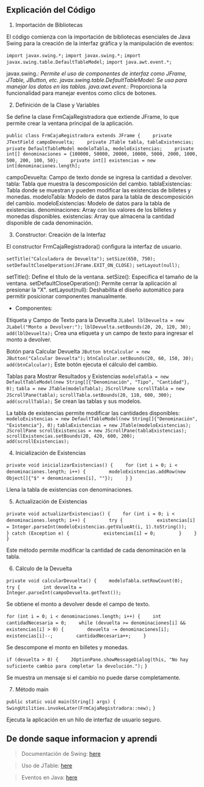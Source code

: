 ## Explicación del Código

1. Importación de Bibliotecas

El código comienza con la importación de bibliotecas esenciales de Java Swing para la creación de la interfaz gráfica y la manipulación de eventos:

``import javax.swing.*;`` 
``import javax.swing.*;``
``import javax.swing.table.DefaultTableModel;``
``import java.awt.event.*;``

javax.swing.*: Permite el uso de componentes de interfaz como JFrame, JTable, JButton, etc.
javax.swing.table.DefaultTableModel: Se usa para manejar los datos en las tablas.
java.awt.event.*: Proporciona la funcionalidad para manejar eventos como clics de botones.


2. Definición de la Clase y Variables

Se define la clase FrmCajaRegistradora que extiende JFrame, lo que permite crear la ventana principal de la aplicación.

``public class FrmCajaRegistradora extends JFrame {``
``    private JTextField campoDevuelta;``
``    private JTable tabla, tablaExistencias;``
``    private DefaultTableModel modeloTabla, modeloExistencias;``
``    private int[] denominaciones = {100000, 50000, 20000, 10000, 5000, 2000, 1000, 500, 200, 100, 50};``
``    private int[] existencias = new int[denominaciones.length];``

campoDevuelta: Campo de texto donde se ingresa la cantidad a devolver.
tabla: Tabla que muestra la descomposición del cambio.
tablaExistencias: Tabla donde se muestran y pueden modificar las existencias de billetes y monedas.
modeloTabla: Modelo de datos para la tabla de descomposición del cambio.
modeloExistencias: Modelo de datos para la tabla de existencias.
denominaciones: Array con los valores de los billetes y monedas disponibles.
existencias: Array que almacena la cantidad disponible de cada denominación.


3. Constructor: Creación de la Interfaz

El constructor FrmCajaRegistradora() configura la interfaz de usuario.

``setTitle("Calculadora de Devuelta");``
``setSize(650, 750);``
``setDefaultCloseOperation(JFrame.EXIT_ON_CLOSE);``
``setLayout(null);``

setTitle(): Define el título de la ventana.
setSize(): Especifica el tamaño de la ventana.
setDefaultCloseOperation(): Permite cerrar la aplicación al presionar la "X".
setLayout(null): Deshabilita el diseño automático para permitir posicionar componentes manualmente.

- Componentes:

Etiqueta y Campo de Texto para la Devuelta
``JLabel lblDevuelta = new JLabel("Monto a Devolver:");``
``lblDevuelta.setBounds(20, 20, 120, 30);``
``add(lblDevuelta);``
Crea una etiqueta y un campo de texto para ingresar el monto a devolver.


Botón para Calcular Devuelta
``JButton btnCalcular = new JButton("Calcular Devuelta");``
``btnCalcular.setBounds(20, 60, 150, 30);``
``add(btnCalcular);``
Este botón ejecuta el cálculo del cambio.


Tablas para Mostrar Resultados y Existencias
``modeloTabla = new DefaultTableModel(new String[]{"Denominación", "Tipo", "Cantidad"}, 0);``
``tabla = new JTable(modeloTabla);``
``JScrollPane scrollTabla = new JScrollPane(tabla);``
``scrollTabla.setBounds(20, 110, 600, 300);``
``add(scrollTabla);``
Se crean las tablas y sus modelos.


La tabla de existencias permite modificar las cantidades disponibles:
``modeloExistencias = new DefaultTableModel(new String[]{"Denominación", "Existencia"}, 0);``
``tablaExistencias = new JTable(modeloExistencias);``
``JScrollPane scrollExistencias = new JScrollPane(tablaExistencias);``
``scrollExistencias.setBounds(20, 420, 600, 200);``
``add(scrollExistencias);``


4. Inicialización de Existencias

``private void inicializarExistencias() {``
``    for (int i = 0; i < denominaciones.length; i++) {``
``        modeloExistencias.addRow(new Object[]{"$" + denominaciones[i], ""});``
``    }``
``}``

Llena la tabla de existencias con denominaciones.


5. Actualización de Existencias

``private void actualizarExistencias() {``
``    for (int i = 0; i < denominaciones.length; i++) {``
``        try {``
``            existencias[i] = Integer.parseInt(modeloExistencias.getValueAt(i, 1).toString());``
``        } catch (Exception e) {``
``            existencias[i] = 0;``
``        }``
``    }``
``}``

Este método permite modificar la cantidad de cada denominación en la tabla.


6. Cálculo de la Devuelta

``private void calcularDevuelta() {``
``    modeloTabla.setRowCount(0);``
``    try {``
``        int devuelta = Integer.parseInt(campoDevuelta.getText());``

Se obtiene el monto a devolver desde el campo de texto.

``for (int i = 0; i < denominaciones.length; i++) {``
``    int cantidadNecesaria = 0;``
``    while (devuelta >= denominaciones[i] && existencias[i] > 0) {``
``        devuelta -= denominaciones[i];``
``        existencias[i]--;``
``        cantidadNecesaria++;``
``    }``

Se descompone el monto en billetes y monedas.

``if (devuelta > 0) {``
``    JOptionPane.showMessageDialog(this, "No hay suficiente cambio para completar la devolución.");``
``}``

Se muestra un mensaje si el cambio no puede darse completamente.


7. Método main

``public static void main(String[] args) {``
``    SwingUtilities.invokeLater(FrmCajaRegistradora::new);``
``}``

Ejecuta la aplicación en un hilo de interfaz de usuario seguro.


## De donde saque informacion y aprendi

>Documentación de Swing:  [here](https://docs.oracle.com/javase/tutorial/uiswing/)

>Uso de JTable: [here](https://docs.oracle.com/javase/tutorial/uiswing/components/table.html)

>Eventos en Java:  [here](https://docs.oracle.com/javase/tutorial/uiswing/events/index.html)
